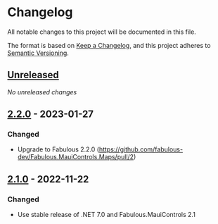 # Changelog

All notable changes to this project will be documented in this file.

The format is based on [Keep a Changelog](https://keepachangelog.com/en/1.0.0/),
and this project adheres to [Semantic Versioning](https://semver.org/spec/v2.0.0.html).

## [Unreleased]
_No unreleased changes_

## [2.2.0] - 2023-01-27

### Changed
- Upgrade to Fabulous 2.2.0 (https://github.com/fabulous-dev/Fabulous.MauiControls.Maps/pull/2)

## [2.1.0] - 2022-11-22

### Changed
- Use stable release of .NET 7.0 and Fabulous.MauiControls 2.1

[unreleased]: https://github.com/fabulous-dev/Fabulous.MauiControls.Maps/compare/2.2.0...HEAD
[2.2.0]: https://github.com/fabulous-dev/Fabulous.MauiControls.Maps/releases/tag/2.2.0
[2.1.0]: https://github.com/fabulous-dev/Fabulous.MauiControls.Maps/releases/tag/2.1.0
